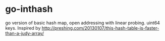 go-inthash
==========

go version of basic hash map, open addressing with linear probing. uint64 keys.  Inspired by http://preshing.com/20130107/this-hash-table-is-faster-than-a-judy-array/
